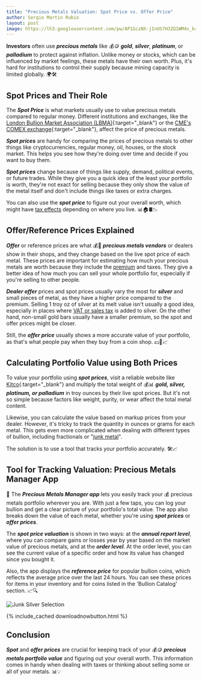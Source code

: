 ```yaml
---
title: "Precious Metals Valuation: Spot Price vs. Offer Price" 
author: Sergio Martin Rubio
layout: post
image: https://lh3.googleusercontent.com/pw/AP1GczNX-jInUS7H3ZQ1WM4s_krHDn_PVLw5r9ueJbFew1qgT9JPHwte5udGaZRq2mEtGvefR_qXvv8xmj1aywzOpSCz6SpJ8HPf3GI1JMhn4aI2-C-YnF8YQPCZwan1xeDU4EJ4zk8o5x5P3XW5k3Ft4yLJ=w1200-h628-s-no-gm?authuser=0
---
```


**Investors** often use ***precious metals*** like 💰🪙 ***gold***, ***silver***, ***platinum***, or ***palladium*** to protect against inflation. Unlike money or stocks, which can be influenced by market feelings, these metals have their own worth. Plus, it's hard for institutions to control their supply because mining capacity is limited globally. 🌍🛠️

## Spot Prices and Their Role

The ***Spot Price*** is what markets usually use to value precious metals compared to regular money. Different institutions and exchanges, like the [London Bullion Market Association (LBMA)](https://www.lbma.org.uk){:target="_blank"} or the [CME's COMEX exchange](https://www.cmegroup.com/company/comex.html){:target="_blank"}, affect the price of precious metals.

***Spot prices*** are handy for comparing the prices of precious metals to other things like cryptocurrencies, regular money, oil, houses, or the stock market. This helps you see how they're doing over time and decide if you want to buy them.

***Spot prices*** change because of things like supply, demand, political events, or future trades. While they give you a quick idea of the least your portfolio is worth, they're not exact for selling because they only show the value of the metal itself and don't include things like taxes or extra charges.

You can also use the ***spot price*** to figure out your overall worth, which might have [tax effects](https://preciousmetalsmanager.com/blog/navigating-capital-gains-taxes-on-precious-metals/) depending on where you live. 📊🏠🛢️📉

## Offer/Reference Prices Explained

***Offer*** or reference prices are what 💰💼 ***precious metals vendors*** or dealers show in their shops, and they change based on the live spot price of each metal. These prices are important for estimating how much your precious metals are worth because they include the [premium](https://preciousmetalsmanager.com/blog/understanding-precious-metals-premium/) and taxes. They give a better idea of how much you can sell your whole portfolio for, especially if you're selling to other people.

***Dealer offer*** prices and spot prices usually vary the most for ***silver*** and small pieces of metal, as they have a higher price compared to the premium. Selling 1 troy oz of silver at its melt value isn't usually a good idea, especially in places where [VAT or sales tax](https://preciousmetalsmanager.com/blog/unveiling-the-taxation-of-precious-metals/) is added to silver. On the other hand, non-small gold bars usually have a smaller premium, so the spot and offer prices might be closer.

Still, the ***offer price*** usually shows a more accurate value of your portfolio, as that's what people pay when they buy from a coin shop. 💵🏢📈

## Calculating Portfolio Value using Both Prices

To value your portfolio using ***spot prices***, visit a reliable website like [Kitco](https://www.kitco.com){:target="_blank"} and multiply the total weight of 💰📊 ***gold, silver, platinum, or palladium*** in troy ounces by their live spot prices. But it's not so simple because factors like weight, purity, or wear affect the total metal content.

Likewise, you can calculate the value based on markup prices from your dealer. However, it's tricky to track the quantity in ounces or grams for each metal. This gets even more complicated when dealing with different types of bullion, including fractionals or "[junk metal](https://preciousmetalsmanager.com/blog/value-of-junk-silver-coins/)".

The solution is to use a tool that tracks your portfolio accurately. 🛠️📈

## Tool for Tracking Valuation: Precious Metals Manager App

📱 The ***Precious Metals Manager app*** lets you easily track your 💰 precious metals portfolio wherever you are. With just a few taps, you can log your bullion and get a clear picture of your portfolio's total value. The app also breaks down the value of each metal, whether you're using ***spot prices*** or ***offer prices***.

The ***spot price valuation*** is shown in two ways: at the ***annual report level***, where you can compare gains or losses year by year based on the market value of precious metals, and at the ***order level***. At the order level, you can see the current value of a specific order and how its value has changed since you bought it.

Also, the app displays the ***reference price*** for popular bullion coins, which reflects the average price over the last 24 hours. You can see these prices for items in your inventory and for coins listed in the 'Bullion Catalog' section. 📈🔍

<img class="img-fluid" src="https://lh3.googleusercontent.com/pw/AP1GczOOUXWpcJwLGBBUljLMtufMG4UkGVHx3YUKt7Ar_HScvWfLrAs-BvIrM9Jb9Ef5gtSCfUb_UDzwFpI-E8TFAGmbNZgXIjrXsOqCunN_nDG2ELq_M5E_a5HhiQFi1DYfnPCTaxMQbi3wZ8KAw0pMZQci=w1920-h1080-s-no?authuser=1" alt="Junk Silver Selection" />

{% include_cached downloadnowbutton.html %}

## Conclusion

***Spot*** and ***offer prices*** are crucial for keeping track of your 💰🪙 ***precious metals portfolio value*** and figuring out your overall worth. This information comes in handy when dealing with taxes or thinking about selling some or all of your metals. 📊💡
